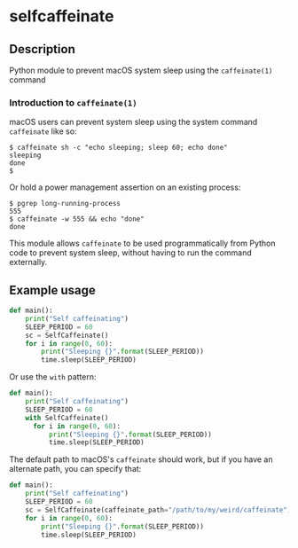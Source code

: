 # selfcaffeinate

## Description

Python module to prevent macOS system sleep using the `caffeinate(1)` command

### Introduction to `caffeinate(1)`

macOS users can prevent system sleep using the system command `caffeinate` like so:

```console
$ caffeinate sh -c "echo sleeping; sleep 60; echo done"
sleeping
done
$
```

Or hold a power management assertion on an existing process:
```console
$ pgrep long-running-process
555
$ caffeinate -w 555 && echo "done"
done
```

This module allows `caffeinate` to be used programmatically from Python code to prevent system sleep, without having to run the command externally.

## Example usage

```python
def main():
    print("Self caffeinating")
    SLEEP_PERIOD = 60
    sc = SelfCaffeinate()
    for i in range(0, 60):
        print("Sleeping {}".format(SLEEP_PERIOD))
        time.sleep(SLEEP_PERIOD)
```

Or use the `with` pattern:

```python
def main():
    print("Self caffeinating")
    SLEEP_PERIOD = 60
    with SelfCaffeinate()
      for i in range(0, 60):
          print("Sleeping {}".format(SLEEP_PERIOD))
          time.sleep(SLEEP_PERIOD)
```

The default path to macOS's `caffeinate` should work, but if you have an alternate path, you can specify that:

```python
def main():
    print("Self caffeinating")
    SLEEP_PERIOD = 60
    sc = SelfCaffeinate(caffeinate_path="/path/to/my/weird/caffeinate")
    for i in range(0, 60):
        print("Sleeping {}".format(SLEEP_PERIOD))
        time.sleep(SLEEP_PERIOD)
```
